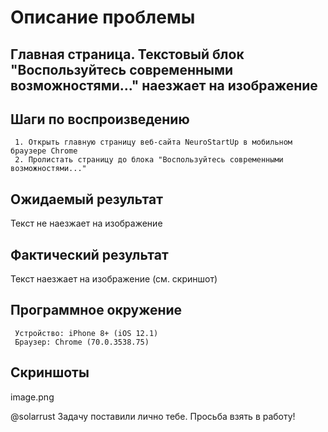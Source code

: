 # Описание проблемы

## Главная страница. Текстовый блок "Воспользуйтесь современными возможностями..." наезжает на изображение

## Шаги по воспроизведению
     1. Открыть главную страницу веб-сайта NeuroStartUp в мобильном браузере Chrome
     2. Пролистать страницу до блока "Воспользуйтесь современными возможностями..."

## Ожидаемый результат
Текст не наезжает на изображение

## Фактический результат
Текст наезжает на изображение (см. скриншот)

## Программное окружение
     Устройство: iPhone 8+ (iOS 12.1)
     Браузер: Chrome (70.0.3538.75)

## Скриншоты
image.png

@solarrust Задачу поставили лично тебе. Просьба взять в работу!

